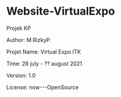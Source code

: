 # Website-VirtualExpo
Projek KP



Author: M.RizkyP.

Projet Name: Virtual Expo ITK

Time: 28 july  - ?? august 2021

Version: 1.0

License: now---OpenSource
